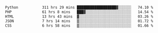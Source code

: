<!--START_SECTION:waka-->

```txt
Python           311 hrs 29 mins ██████████████████▓░░░░░░   74.10 %
PHP              61 hrs 8 mins   ███▓░░░░░░░░░░░░░░░░░░░░░   14.54 %
HTML             13 hrs 43 mins  ▓░░░░░░░░░░░░░░░░░░░░░░░░   03.26 %
JSON             7 hrs 14 mins   ▒░░░░░░░░░░░░░░░░░░░░░░░░   01.72 %
CSS              6 hrs 58 mins   ▒░░░░░░░░░░░░░░░░░░░░░░░░   01.66 %
```

<!--END_SECTION:waka-->
